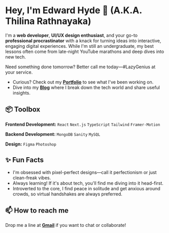 # Hey, I'm Edward Hyde 👋 (A.K.A. Thilina Rathnayaka)

I'm a **web developer**, **UI/UX design enthusiast**, and your go-to **professional procrastinator** with a knack for turning ideas into interactive, engaging digital experiences. While I'm still an undergraduate, my best lessons often come from late-night YouTube marathons and deep dives into new tech.

Need something done tomorrow? Better call me today—#LazyGenius at your service.

- Curious? Check out my [**Portfolio**](https://its-thilina.vercel.app/) to see what I've been working on.
- Dive into my [**Blog**](https://its-thilina-blog.vercel.app/) where I break down the tech world and share useful insights.

## 📦 Toolbox

**Frontend Development:** `React` `Next.js` `TypeScript` `Tailwind` `Framer-Motion`

**Backend Development:** `MongoDB` `Sanity` `MySQL`

**Design:** `Figma` `Photoshop`

## ✨ Fun Facts

- I'm obsessed with pixel-perfect designs—call it perfectionism or just clean-freak vibes.
- Always learning! If it's about tech, you'll find me diving into it head-first.
- Introverted to the core, I find peace in solitude and get anxious around crowds, so virtual handshakes are always preferred.

## 📫 How to reach me

Drop me a line at [**Gmail**](mailto:edwardhyde20126@gmail.com) if you want to chat or collaborate!

